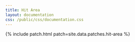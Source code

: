 ```yaml
---
title: Hit Area
layout: documentation
css: /public/css/documentation.css
---
```


{% include patch.html patch=site.data.patches.hit-area %}


